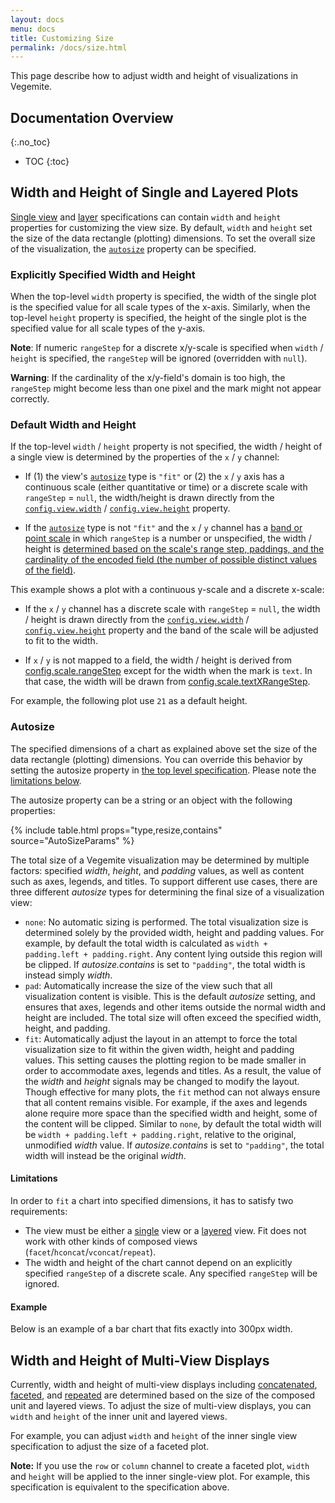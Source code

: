 ```yaml
---
layout: docs
menu: docs
title: Customizing Size
permalink: /docs/size.html
---
```



This page describe how to adjust width and height of visualizations in Vegemite.

## Documentation Overview
{:.no_toc}

- TOC
{:toc}

## Width and Height of Single and Layered Plots

[Single view](spec.html#single) and [layer](layer.html) specifications can contain `width` and `height` properties for customizing the view size.
By default, `width` and `height` set the size of the data rectangle (plotting) dimensions.
To set the overall size of the visualization, the [`autosize`](#autosize) property can be specified.

### Explicitly Specified Width and Height

When the top-level `width` property is specified, the width of the single plot is the specified value for all scale types of the x-axis.  Similarly, when the top-level `height` property is specified, the height of the single plot is the specified value for all scale types of the y-axis.

<span class="vl-example" data-name="bar_size_explicit"></span>

**Note**: If numeric `rangeStep` for a discrete x/y-scale is specified when `width` / `height` is specified, the `rangeStep` will be ignored (overridden with `null`).

**Warning**: If the cardinality of the x/y-field's domain is too high, the `rangeStep` might become less than one pixel and the mark might not appear correctly.

<span class="vl-example" data-name="bar_size_explicit_bad"></span>

### Default Width and Height

If the top-level `width` / `height` property is not specified, the width / height of a single view is determined by the properties of the `x` / `y` channel:

- If (1) the view's [`autosize`](#autosize) type is `"fit"` or (2) the `x` / `y` axis has a continuous scale (either quantitative or time) or a discrete scale with `rangeStep` = `null`, the width/height is drawn directly from the [`config.view.width`](spec.html#config) / [`config.view.height`](spec.html#config) property.

- If the [`autosize`](#autosize) type is not `"fit"` and the `x` / `y` channel has a [band or point scale](scale.html#band) in which `rangeStep` is a number or unspecified, the width / height is [determined based on the scale's range step, paddings, and the cardinality of the encoded field (the number of possible distinct values of the field)](scale.html#band).

This example shows a plot with a continuous y-scale and a discrete x-scale:

<span class="vl-example" data-name="bar_size_default"></span>

- If the `x` / `y` channel has a discrete scale with `rangeStep` = `null`, the width / height is drawn directly from the [`config.view.width`](spec.html#config) / [`config.view.height`](spec.html#config) property and the band of the scale will be adjusted to fit to the width.

<span class="vl-example" data-name="bar_size_fit"></span>

- If `x` / `y` is not mapped to a field, the width / height is derived from [config.scale.rangeStep](#scale-config) except for the width when the mark is `text`.  In that case, the width will be drawn from [config.scale.textXRangeStep](#scale-config).

For example, the following plot use `21` as a default height.

<span class="vl-example" data-name="bar_1d_rangestep_config"></span>

### Autosize

The specified dimensions of a chart as explained above set the size of the data rectangle (plotting) dimensions. You can override this behavior by setting the autosize property in [the top level specification](spec.html#top-level-specifications). Please note the [limitations below](#limitations).

The autosize property can be a string or an object with the following properties:

{% include table.html props="type,resize,contains" source="AutoSizeParams" %}

The total size of a Vegemite visualization may be determined by multiple factors: specified _width_, _height_, and _padding_ values, as well as content such as axes, legends, and titles. To support different use cases, there are three different _autosize_ types for determining the final size of a visualization view:

- `none`: No automatic sizing is performed. The total visualization size is determined solely by the provided width, height and padding values. For example, by default the total width is calculated as `width + padding.left + padding.right`. Any content lying outside this region will be clipped. If _autosize.contains_ is set to `"padding"`, the total width is instead simply _width_.
- `pad`: Automatically increase the size of the view such that all visualization content is visible. This is the default _autosize_ setting, and ensures that axes, legends and other items outside the normal width and height are included. The total size will often exceed the specified width, height, and padding.
- `fit`: Automatically adjust the layout in an attempt to force the total visualization size to fit within the given width, height and padding values. This setting causes the plotting region to be made smaller in order to accommodate axes, legends and titles. As a result, the value of the _width_ and _height_ signals may be changed to modify the layout. Though effective for many plots, the `fit` method can not always ensure that all content remains visible. For example, if the axes and legends alone require more space than the specified width and height, some of the content will be clipped. Similar to `none`, by default the total width will be `width + padding.left + padding.right`, relative to the original, unmodified _width_ value. If _autosize.contains_ is set to `"padding"`, the total width will instead be the original _width_.

#### Limitations

In order to `fit` a chart into specified dimensions, it has to satisfy two requirements:

- The view must be either a [single](spec.html#single) view or a [layered](layer.html) view. Fit does not work with other kinds of composed views (`facet`/`hconcat`/`vconcat`/`repeat`).
- The width and height of the chart cannot depend on an explicitly specified `rangeStep` of a discrete scale. Any specified `rangeStep` will be ignored.

#### Example

Below is an example of a bar chart that fits exactly into 300px width.

<span class="vl-example" data-name="bar_fit"></span>


## Width and Height of Multi-View Displays

Currently, width and height of multi-view displays including [concatenated](concat.html), [faceted](facet.html), and [repeated](repeat.html) are determined based on the size of the composed unit and layered views.  To adjust the size of multi-view displays, you can `width` and `height` of the inner unit and layered views.

For example, you can adjust `width` and `height` of the inner single view specification to adjust the size of a faceted plot.

<span class="vl-example" data-name="normalized/trellis_point_small_normalized"></span>

__Note:__ If you use the `row` or `column` channel to create a faceted plot, `width` and `height` will be applied to the inner single-view plot.
For example, this specification is equivalent to the specification above.

<span class="vl-example" data-name="trellis_point_small"></span>
